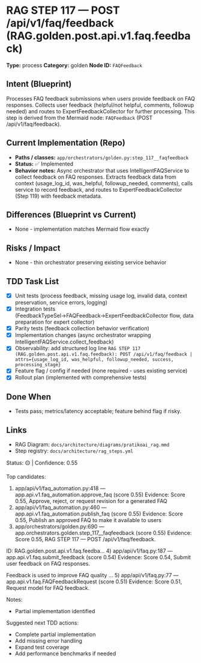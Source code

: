 # RAG STEP 117 — POST /api/v1/faq/feedback (RAG.golden.post.api.v1.faq.feedback)

**Type:** process
**Category:** golden
**Node ID:** `FAQFeedback`

## Intent (Blueprint)
Processes FAQ feedback submissions when users provide feedback on FAQ responses. Collects user feedback (helpful/not helpful, comments, followup needed) and routes to ExpertFeedbackCollector for further processing. This step is derived from the Mermaid node: `FAQFeedback` (POST /api/v1/faq/feedback).

## Current Implementation (Repo)
- **Paths / classes:** `app/orchestrators/golden.py:step_117__faqfeedback`
- **Status:** ✅ Implemented
- **Behavior notes:** Async orchestrator that uses IntelligentFAQService to collect feedback on FAQ responses. Extracts feedback data from context (usage_log_id, was_helpful, followup_needed, comments), calls service to record feedback, and routes to ExpertFeedbackCollector (Step 119) with feedback metadata.

## Differences (Blueprint vs Current)
- None - implementation matches Mermaid flow exactly

## Risks / Impact
- None - thin orchestrator preserving existing service behavior

## TDD Task List
- [x] Unit tests (process feedback, missing usage log, invalid data, context preservation, service errors, logging)
- [x] Integration tests (FeedbackTypeSel→FAQFeedback→ExpertFeedbackCollector flow, data preparation for expert collector)
- [x] Parity tests (feedback collection behavior verification)
- [x] Implementation changes (async orchestrator wrapping IntelligentFAQService.collect_feedback)
- [x] Observability: add structured log line
  `RAG STEP 117 (RAG.golden.post.api.v1.faq.feedback): POST /api/v1/faq/feedback | attrs={usage_log_id, was_helpful, followup_needed, success, processing_stage}`
- [x] Feature flag / config if needed (none required - uses existing service)
- [x] Rollout plan (implemented with comprehensive tests)

## Done When
- Tests pass; metrics/latency acceptable; feature behind flag if risky.

## Links
- RAG Diagram: `docs/architecture/diagrams/pratikoai_rag.mmd`
- Step registry: `docs/architecture/rag_steps.yml`


<!-- AUTO-AUDIT:BEGIN -->
Status: 🟡  |  Confidence: 0.55

Top candidates:
1) app/api/v1/faq_automation.py:418 — app.api.v1.faq_automation.approve_faq (score 0.55)
   Evidence: Score 0.55, Approve, reject, or request revision for a generated FAQ
2) app/api/v1/faq_automation.py:460 — app.api.v1.faq_automation.publish_faq (score 0.55)
   Evidence: Score 0.55, Publish an approved FAQ to make it available to users
3) app/orchestrators/golden.py:690 — app.orchestrators.golden.step_117__faqfeedback (score 0.55)
   Evidence: Score 0.55, RAG STEP 117 — POST /api/v1/faq/feedback.

ID: RAG.golden.post.api.v1.faq.feedba...
4) app/api/v1/faq.py:187 — app.api.v1.faq.submit_feedback (score 0.54)
   Evidence: Score 0.54, Submit user feedback on FAQ responses.

Feedback is used to improve FAQ quality ...
5) app/api/v1/faq.py:77 — app.api.v1.faq.FAQFeedbackRequest (score 0.51)
   Evidence: Score 0.51, Request model for FAQ feedback.

Notes:
- Partial implementation identified

Suggested next TDD actions:
- Complete partial implementation
- Add missing error handling
- Expand test coverage
- Add performance benchmarks if needed
<!-- AUTO-AUDIT:END -->